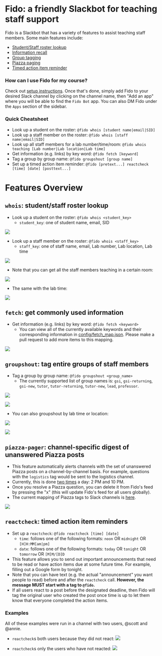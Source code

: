 # Fido: a friendly Slackbot for teaching staff support

Fido is a Slackbot that has a variety of features to assist teaching staff members. Some main features include:
- [Student/Staff roster lookup](https://github.com/scottjlee/fidobot#features-overview)
- [Information recall](https://github.com/scottjlee/fidobot#fetch-get-commonly-used-information)
- [Group tagging](https://github.com/scottjlee/fidobot#groupshout-tag-entire-groups-of-staff-members)
- [Piazza paging](https://github.com/scottjlee/fidobot#piazza-pager-channel-specific-digest-of-unanswered-piazza-posts)
- [Timed action item reminder](https://github.com/scottjlee/fidobot#reactcheck-timed-action-item-reminders)

### How can I use Fido for my course?
Check out [setup instructions](https://github.com/scottjlee/fidobot/blob/master/SETUP.md). Once that's done, simply add Fido to your desired Slack channel by clicking on the channel name, then "Add an app" where you will be able to find the `Fido Bot` app. You can also DM Fido under the `Apps` section of the sidebar.

### Quick Cheatsheet
- Look up a student on the roster: `@fido whois [student name|email|SID]`
- Look up a staff member on the roster: `@fido whois [staff name|email|SID]`
- Look up all staff members for a lab number/time/room: `@fido whois teaching [Lab number|Lab location|Lab time]`
- Get information (e.g. links) by key word: `@fido fetch [keyword]`
- Tag a group by group name: `@fido groupshout [group name]`
- Set up a timed action item reminder: `@fido [pretext...] reactcheck [time] [date] [posttext...]`

# Features Overview

## `whois`: student/staff roster lookup
- Look up a student on the roster: `@fido whois <student_key>`
  - `student_key`: one of student name, email, SID
  
![](https://github.com/scottjlee/fidobot/blob/master/docs/whois-student.png) 

- Look up a staff member on the roster: `@fido whois <staff_key>`
  - `staff_key`: one of staff name, email, Lab number, Lab location, Lab time

![](https://github.com/scottjlee/fidobot/blob/master/docs/whois-staff.png) 

- Note that you can get all the staff members teaching in a certain room:

![](https://github.com/scottjlee/fidobot/blob/master/docs/whois-teaching-room.png)

- The same with the lab time:

![](https://github.com/scottjlee/fidobot/blob/master/docs/whois-teaching-time.png)

## `fetch`: get commonly used information 
- Get information (e.g. links) by key word: `@fido fetch <keyword>`
  - You can view all of the currently available keywords and their corresponding information in [config/fetch_map.json](https://github.com/scottjlee/fidobot/blob/master/config/fetch_map.json). Please make a pull request to add more items to this mapping.

![](https://github.com/scottjlee/fidobot/blob/master/docs/fetch.png)

## `groupshout`: tag entire groups of staff members
- Tag a group by group name: `@fido groupshout <group_name>`
  - The currently supported list of group names is: `gsi`, `gsi-returning`, `gsi-new`, `tutor`, `tutor-returning`, `tutor-new`, `lead`, `professor`.

![](https://github.com/scottjlee/fidobot/blob/master/docs/groupshout-group.png)

![](https://github.com/scottjlee/fidobot/blob/master/docs/groupshout-group2.png)

- You can also groupshout by lab time or location:

![](https://github.com/scottjlee/fidobot/blob/master/docs/groupshout-time.png)

![](https://github.com/scottjlee/fidobot/blob/master/docs/groupshout-room.png)

## `piazza-pager`: channel-specific digest of unanswered Piazza posts 
- This feature automatically alerts channels with the set of unanswered Piazza posts on a channel-by-channel basis. For example, questions with the `logistics` tag would be sent to the logistics channel.
- Currently, this is done [two times](https://github.com/scottjlee/fidobot/blob/8e6c329604bf375ab6f7660600cb6ef20dc75365/slackbot/settings.py#L23) a day: 2 PM and 10 PM.
- Once you resolve a Piazza question, you can delete it from Fido's feed by pressing the "x" (this will update Fido's feed for all users globally).
- The current mapping of Piazza tags to Slack channels is [here](https://github.com/scottjlee/fidobot/blob/8e6c329604bf375ab6f7660600cb6ef20dc75365/slackbot/plugins/piazza_pager.py#L57).

![](https://github.com/scottjlee/fidobot/blob/master/docs/piazza-pager.png)

## `reactcheck`: timed action item reminders
- Set up a `reactcheck`: `@fido reactcheck [time] [date]`
  - `time`: follows one of the following formats: `noon` OR `midnight` OR `[H]H:MM[am|pm]`
  - `date`: follows one of the following formats: `today` OR `tonight` OR `tomorrow` OR `[M]M/[D]D`
- This feature allows you to send out important announcements that need to be read or have action items due at some future time. For example, filling out a Google form by tonight. 
- Note that you can have text (e.g. the actual "announcement" you want people to read) before and after the `reactcheck` call. **However, the message MUST start with a tag to `@fido`.**
- If all users react to a post before the designated deadline, then Fido will tag the original user who created the post once time is up to let them know that everyone completed the action items.

### Examples
All of these examples were run in a channel with two users, @scott and @annie.

- `reactcheck`s both users because they did not react:
![](https://github.com/scottjlee/fidobot/blob/master/docs/reactcheck-1.png)

- `reactcheck`s only the users who have not reacted:
![](https://github.com/scottjlee/fidobot/blob/master/docs/reactcheck-2.png)
